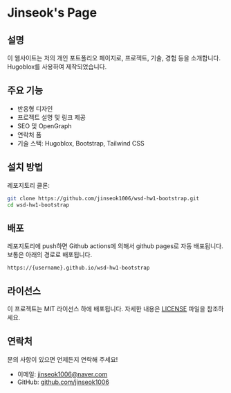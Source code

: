 # Jinseok's Page

## 설명
이 웹사이트는 저의 개인 포트폴리오 페이지로, 프로젝트, 기술, 경험 등을 소개합니다. Hugoblox를 사용하여 제작되었습니다.
## 주요 기능
- 반응형 디자인
- 프로젝트 설명 및 링크 제공
- SEO 및 OpenGraph
- 연락처 폼
- 기술 스택: Hugoblox, Bootstrap, Tailwind CSS
## 설치 방법
레포지토리 클론:
```bash
git clone https://github.com/jinseok1006/wsd-hw1-bootstrap.git
cd wsd-hw1-bootstrap
```

## 배포
레포지토리에 push하면 Github actions에 의해서 github pages로 자동 배포됩니다.
보통은 아래의 경로로 배포됩니다.
```
https://{username}.github.io/wsd-hw1-bootstrap
```


## 라이선스
이 프로젝트는 MIT 라이선스 하에 배포됩니다. 자세한 내용은 [LICENSE](LICENSE) 파일을 참조하세요.

## 연락처
문의 사항이 있으면 언제든지 연락해 주세요!

- 이메일: [jinseok1006@naver.com](mailto:jinseok1006@naver.com)
- GitHub: [github.com/jinseok1006](https://github.com/jinseok1006)

